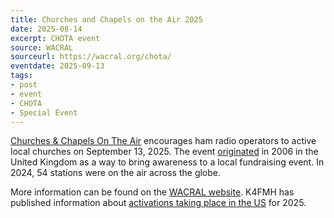 ```yaml
---
title: Churches and Chapels on the Air 2025
date: 2025-08-14
excerpt: CHOTA event 
source: WACRAL
sourceurl: https://wacral.org/chota/
eventdate: 2025-09-13
tags:
- post
- event
- CHOTA
- Special Event
---
```

[Churches & Chapels On The Air](https://wacral.org/chota/) encourages ham radio operators to active local churches on September 13, 2025. The event [originated](https://wacral.org/chota-history/) in 2006 in the United Kingdom as a way to bring awareness to a local fundraising event. In 2024, 54 stations were on the air across the globe. 

More information can be found on the [WACRAL website](https://wacral.org). K4FMH has published information about [activations taking place in the US](https://k4fmh.com/2025/08/04/go-to-church-on-sept-13th-2025-and-bring-an-hf-radio/) for 2025.